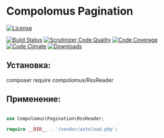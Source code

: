 # Compolomus Pagination

[![License](https://poser.pugx.org/compolomus/Pagination/license)](https://packagist.org/packages/compolomus/Pagination)

[![Build Status](https://scrutinizer-ci.com/g/Compolomus/RssReader/badges/build.png?b=master)](https://scrutinizer-ci.com/g/Compolomus/RssReader/build-status/master)
[![Scrutinizer Code Quality](https://scrutinizer-ci.com/g/Compolomus/RssReader/badges/quality-score.png?b=master)](https://scrutinizer-ci.com/g/Compolomus/RssReader/?branch=master)
[![Code Coverage](https://scrutinizer-ci.com/g/Compolomus/RssReader/badges/coverage.png?b=master)](https://scrutinizer-ci.com/g/Compolomus/RssReader/?branch=master)
[![Code Climate](https://codeclimate.com/github/Compolomus/RssReader/badges/gpa.svg)](https://codeclimate.com/github/Compolomus/RssReader)
[![Downloads](https://poser.pugx.org/compolomus/RssReader/downloads)](https://packagist.org/packages/compolomus/RssReader)

## Установка:

composer require compolomus/RssReader

## Применение:

```php

use Compolomus\Pagination\RssReader;

require __DIR__ . '/vendor/autoload.php';



```
